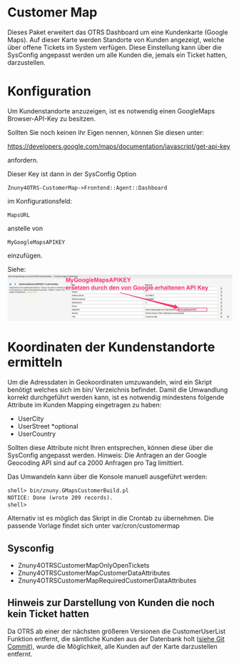 # Customer Map

Dieses Paket erweitert das OTRS Dashboard um eine Kundenkarte (Google Maps).
Auf dieser Karte werden Standorte von Kunden angezeigt, welche über offene Tickets im
System verfügen. Diese Einstellung kann über die SysConfig angepasst werden um alle Kunden die, jemals ein Ticket hatten, darzustellen.

# Konfiguration

Um Kundenstandorte anzuzeigen, ist es notwendig einen GoogleMaps Browser-API-Key zu besitzen.

Sollten Sie noch keinen ihr Eigen nennen, können Sie diesen unter:

https://developers.google.com/maps/documentation/javascript/get-api-key

anfordern.

Dieser Key ist dann in der SysConfig Option
```
Znuny4OTRS-CustomerMap->Frontend::Agent::Dashboard
```
im Konfigurationsfeld:
```
MapsURL
```
anstelle von
```
MyGoogleMapsAPIKEY
```
einzufügen.

Siehe:
![GoogleMapsAPIKey](doc/de/images/MapKeyInsert.jpg)

# Koordinaten der Kundenstandorte ermitteln

Um die Adressdaten in Geokoordinaten umzuwandeln, wird ein Skript benötigt welches sich im bin/
Verzeichnis befindet. Damit die Umwandlung korrekt durchgeführt werden kann, ist es notwendig
mindestens folgende Attribute im Kunden Mapping eingetragen zu haben:

 - UserCity
 - UserStreet *optional
 - UserCountry

Sollten diese Attribute nicht Ihren entsprechen, können diese über die SysConfig angepasst werden.
Hinweis:
Die Anfragen an der Google Geocoding API sind auf ca 2000 Anfragen pro Tag limittiert.

Das Umwandeln kann über die Konsole manuell ausgeführt werden:

    shell> bin/znuny.GMapsCustomerBuild.pl
    NOTICE: Done (wrote 209 records).
    shell>

Alternativ ist es möglich das Skript in die Crontab zu übernehmen. Die passende Vorlage
findet sich unter var/cron/customermap

## Sysconfig

 - Znuny4OTRSCustomerMapOnlyOpenTickets
 - Znuny4OTRSCustomerMapCustomerDataAttributes
 - Znuny4OTRSCustomerMapRequiredCustomerDataAttributes

## Hinweis zur Darstellung von Kunden die noch kein Ticket hatten
Da OTRS ab einer der nächsten größeren Versionen die CustomerUserList Funktion entfernt, die sämtliche Kunden aus der Datenbank holt ([siehe Git Commit](https://github.com/OTRS/otrs/commit/3a59683b3cd8cf5c1008150706d23677116736fc)), wurde die Möglichkeit, alle Kunden auf der Karte darzustellen entfernt.
